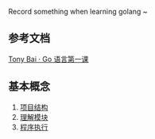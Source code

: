 Record something when learning golang ~

## 参考文档
[Tony Bai · Go 语言第一课](https://time.geekbang.org/column/intro/100093501)

## 基本概念
1. [项目结构](./01_基本概念/01-01_项目结构.md)
2. [理解模块](./01_基本概念/01-02_模块.md)
3. [程序执行](./01_基本概念/01-03_程序执行.md)

